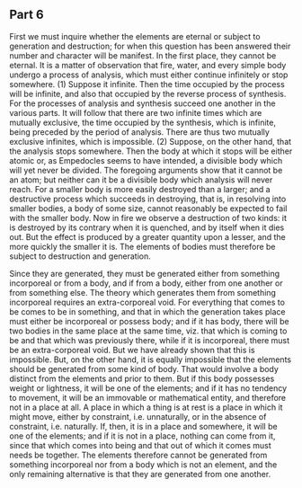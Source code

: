 ## Part 6

First we must inquire whether the elements are eternal or subject to generation and destruction; for when this question has been answered their number and character will be manifest.
In the first place, they cannot be eternal.
It is a matter of observation that fire, water, and every simple body undergo a process of analysis, which must either continue infinitely or stop somewhere.
(1) Suppose it infinite.
Then the time occupied by the process will be infinite, and also that occupied by the reverse process of synthesis.
For the processes of analysis and synthesis succeed one another in the various parts.
It will follow that there are two infinite times which are mutually exclusive, the time occupied by the synthesis, which is infinite, being preceded by the period of analysis.
There are thus two mutually exclusive infinites, which is impossible.
(2) Suppose, on the other hand, that the analysis stops somewhere.
Then the body at which it stops will be either atomic or, as Empedocles seems to have intended, a divisible body which will yet never be divided.
The foregoing arguments show that it cannot be an atom; but neither can it be a divisible body which analysis will never reach.
For a smaller body is more easily destroyed than a larger; and a destructive process which succeeds in destroying, that is, in resolving into smaller bodies, a body of some size, cannot reasonably be expected to fail with the smaller body.
Now in fire we observe a destruction of two kinds: it is destroyed by its contrary when it is quenched, and by itself when it dies out.
But the effect is produced by a greater quantity upon a lesser, and the more quickly the smaller it is.
The elements of bodies must therefore be subject to destruction and generation.

Since they are generated, they must be generated either from something incorporeal or from a body, and if from a body, either from one another or from something else.
The theory which generates them from something incorporeal requires an extra-corporeal void.
For everything that comes to be comes to be in something, and that in which the generation takes place must either be incorporeal or possess body; and if it has body, there will be two bodies in the same place at the same time, viz.
that which is coming to be and that which was previously there, while if it is incorporeal, there must be an extra-corporeal void.
But we have already shown that this is impossible.
But, on the other hand, it is equally impossible that the elements should be generated from some kind of body.
That would involve a body distinct from the elements and prior to them.
But if this body possesses weight or lightness, it will be one of the elements; and if it has no tendency to movement, it will be an immovable or mathematical entity, and therefore not in a place at all.
A place in which a thing is at rest is a place in which it might move, either by constraint, i.e.
unnaturally, or in the absence of constraint, i.e.
naturally.
If, then, it is in a place and somewhere, it will be one of the elements; and if it is not in a place, nothing can come from it, since that which comes into being and that out of which it comes must needs be together.
The elements therefore cannot be generated from something incorporeal nor from a body which is not an element, and the only remaining alternative is that they are generated from one another.

